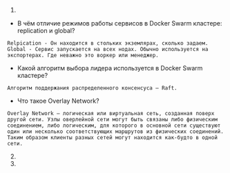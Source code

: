 1.

- В чём отличие режимов работы сервисов в Docker Swarm кластере: replication и global?
```
Relpication - Он находится в стольких экземлярах, сколько задаем.
Global - Сервис запускается на всех нодах. Обычно используется на экспортерах. Где неважно это воркер или менеджер.
```

- Какой алгоритм выбора лидера используется в Docker Swarm кластере?
```
Алгоритм поддержания распределенного консенсуса — Raft.
```

- Что такое Overlay Network?
```
Overlay Network — логическая или виртуальная сеть, созданная поверх другой сети. Узлы оверлейной сети могут быть связаны либо физическим соединением, либо логическим, для которого в основной сети существуют один или несколько соответствующих маршрутов из физических соединений. Таким образом клиенты разных сетей могут находится как-будто в одной сети.
```

2.

3.

